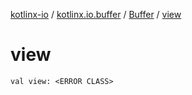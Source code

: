 [kotlinx-io](../../index.md) / [kotlinx.io.buffer](../index.md) / [Buffer](index.md) / [view](./view.md)

# view

`val view: <ERROR CLASS>`